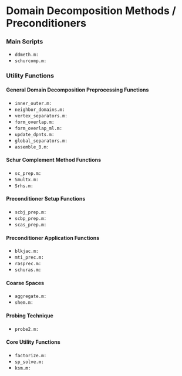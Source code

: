 # Domain Decomposition Methods / Preconditioners
### Main Scripts
* `ddmeth.m:`
* `schurcomp.m:`
### Utility Functions
#### General Domain Decomposition Preprocessing Functions
* `inner_outer.m:`
* `neighbor_domains.m:`
* `vertex_separators.m:`
* `form_overlap.m:`
* `form_overlap_ml.m:`
* `update_dpnts.m:`
* `global_separators.m:`
* `assemble_B.m:`
#### Schur Complement Method Functions
* `sc_prep.m:`
* `Smultx.m:`
* `Srhs.m:`
#### Preconditioner Setup Functions
* `scbj_prep.m:`
* `scbp_prep.m:`
* `scas_prep.m:`
#### Preconditioner Application Functions
* `blkjac.m:`
* `mti_prec.m:`
* `rasprec.m:`
* `schuras.m:`
#### Coarse Spaces
* `aggregate.m:`
* `shem.m:`
#### Probing Technique
* `probe2.m:`
#### Core Utility Functions
* `factorize.m:`
* `sp_solve.m:`
* `ksm.m:`
